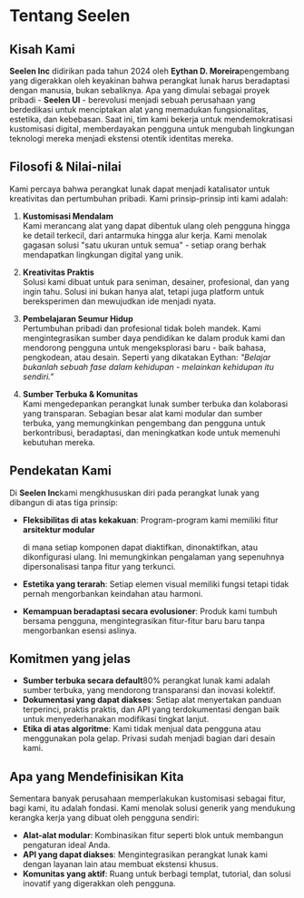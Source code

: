 # Tentang Seelen

## Kisah Kami

**Seelen Inc** didirikan pada tahun 2024 oleh **Eythan D. Moreira**pengembang
yang digerakkan oleh keyakinan bahwa perangkat lunak harus beradaptasi dengan
manusia, bukan sebaliknya. Apa yang dimulai sebagai proyek pribadi - **Seelen
UI** - berevolusi menjadi sebuah perusahaan yang berdedikasi untuk menciptakan
alat yang memadukan fungsionalitas, estetika, dan kebebasan. Saat ini, tim kami
bekerja untuk mendemokratisasi kustomisasi digital, memberdayakan pengguna untuk
mengubah lingkungan teknologi mereka menjadi ekstensi otentik identitas mereka.

## Filosofi & Nilai-nilai

Kami percaya bahwa perangkat lunak dapat menjadi katalisator untuk kreativitas
dan pertumbuhan pribadi. Kami prinsip-prinsip inti kami adalah:

1. **Kustomisasi Mendalam**\
   Kami merancang alat yang dapat dibentuk ulang oleh pengguna hingga ke detail
   terkecil, dari antarmuka hingga alur kerja. Kami menolak gagasan solusi "satu
   ukuran untuk semua" \- setiap orang berhak mendapatkan lingkungan digital
   yang unik.

2. **Kreativitas Praktis**\
   Solusi kami dibuat untuk para seniman, desainer, profesional, dan yang ingin
   tahu. Solusi ini bukan hanya alat, tetapi juga platform untuk bereksperimen
   dan mewujudkan ide menjadi nyata.

3. **Pembelajaran Seumur Hidup**\
   Pertumbuhan pribadi dan profesional tidak boleh mandek. Kami mengintegrasikan
   sumber daya pendidikan ke dalam produk kami dan mendorong pengguna untuk
   mengeksplorasi baru - baik bahasa, pengkodean, atau desain. Seperti yang
   dikatakan Eythan: _"Belajar bukanlah sebuah fase dalam kehidupan - melainkan
   kehidupan itu sendiri."_

4. **Sumber Terbuka & Komunitas**\
   Kami mengedepankan perangkat lunak sumber terbuka dan kolaborasi yang
   transparan. Sebagian besar alat kami modular dan sumber terbuka, yang
   memungkinkan pengembang dan pengguna untuk berkontribusi, beradaptasi, dan
   meningkatkan kode untuk memenuhi kebutuhan mereka.

## Pendekatan Kami

Di **Seelen Inc**kami mengkhususkan diri pada perangkat lunak yang dibangun di
atas tiga prinsip:

- **Fleksibilitas di atas kekakuan**: Program-program kami memiliki fitur
  **arsitektur modular**

  di mana setiap komponen dapat diaktifkan, dinonaktifkan, atau dikonfigurasi
  ulang. Ini memungkinkan pengalaman yang sepenuhnya dipersonalisasi tanpa fitur
  yang terkunci.
- **Estetika yang terarah**: Setiap elemen visual memiliki fungsi tetapi tidak
  pernah mengorbankan keindahan atau harmoni.
- **Kemampuan beradaptasi secara evolusioner**: Produk kami tumbuh bersama
  pengguna, mengintegrasikan fitur-fitur baru baru tanpa mengorbankan esensi
  aslinya.

## Komitmen yang jelas

- **Sumber terbuka secara default**80% perangkat lunak kami adalah sumber
  terbuka, yang mendorong transparansi dan inovasi kolektif.
- **Dokumentasi yang dapat diakses**: Setiap alat menyertakan panduan
  terperinci, praktis praktis, dan API yang terdokumentasi dengan baik untuk
  menyederhanakan modifikasi tingkat lanjut.
- **Etika di atas algoritme**: Kami tidak menjual data pengguna atau menggunakan
  pola gelap. Privasi sudah menjadi bagian dari desain kami.

## Apa yang Mendefinisikan Kita

Sementara banyak perusahaan memperlakukan kustomisasi sebagai fitur, bagi kami,
itu adalah fondasi. Kami menolak solusi generik yang mendukung kerangka kerja
yang dibuat oleh pengguna sendiri:

- **Alat-alat modular**: Kombinasikan fitur seperti blok untuk membangun
  pengaturan ideal Anda.
- **API yang dapat diakses**: Mengintegrasikan perangkat lunak kami dengan
  layanan lain atau membuat ekstensi khusus.
- **Komunitas yang aktif**: Ruang untuk berbagi templat, tutorial, dan solusi
  inovatif yang digerakkan oleh pengguna.
